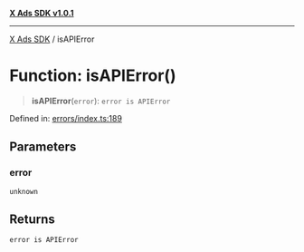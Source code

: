 [**X Ads SDK v1.0.1**](../README.md)

***

[X Ads SDK](../globals.md) / isAPIError

# Function: isAPIError()

> **isAPIError**(`error`): `error is APIError`

Defined in: [errors/index.ts:189](https://github.com/kage1020/x-ads-sdk/blob/main/src/errors/index.ts#L189)

## Parameters

### error

`unknown`

## Returns

`error is APIError`
